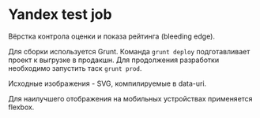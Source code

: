 Yandex test job
======

Вёрстка контрола оценки и показа рейтинга (bleeding edge).

Для сборки используется Grunt. Команда `grunt deploy` подготавливает проект к выгрузке в продакшн. Для продолжения разработки необходимо запустить таск `grunt prod`.

Исходные изображения - SVG, компилируемые в data-uri.

Для наилучшего отображения на мобильных устройствах применяется flexbox.